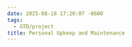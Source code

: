 ```yaml
---
date: 2025-08-18 17:20:07 -0600
tags:
  - GTD/project
title: Personal Upkeep and Maintenance
---
```

